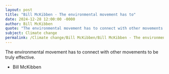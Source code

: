 ```yaml
---
layout: post
title: "Bill McKibben - The environmental movement has to"
date: 2024-12-28 12:00:00 -0000
author: Bill McKibben
quote: "The environmental movement has to connect with other movements to be truly effective."
subject: Climate change
permalink: /Climate change/Bill McKibben/Bill McKibben - The environmental movement has to
---
```


The environmental movement has to connect with other movements to be truly effective.

- Bill McKibben
